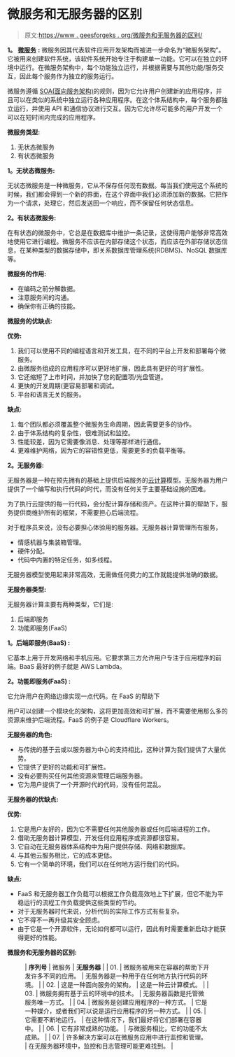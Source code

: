 # 微服务和无服务器的区别

> 原文:[https://www . geesforgeks . org/微服务和无服务器的区别/](https://www.geeksforgeeks.org/difference-between-microservices-and-serverless/)

**1。** [**微服务**](https://www.geeksforgeeks.org/microservices-introduction/) **:**
微服务因其代表软件应用开发架构而被进一步命名为“微服务架构”。它被用来创建软件系统，该软件系统开始专注于构建单一功能。它可以在独立的环境中运行。在微服务架构中，每个功能独立运行，并根据需要与其他功能/服务交互，因此每个服务作为独立的服务运行。

微服务遵循 [SOA(面向服务架构)](https://www.geeksforgeeks.org/service-oriented-architecture/)的规则，因为它允许用户创建新的应用程序，并且可以在类似的系统中独立运行各种应用程序。在这个体系结构中，每个服务都独立运行，并使用 API 和通信协议进行交互。因为它允许尽可能多的用户开发一个可以在短时间内完成的应用程序。

**微服务类型:**

1.  无状态微服务
2.  有状态微服务

**1。无状态微服务:**

无状态微服务是一种微服务，它从不保存任何现有数据。每当我们使用这个系统的时候，我们都会得到一个新的界面，在这个界面中我们必须添加新的数据。它把作为一个请求，处理它，然后发送回一个响应，而不保留任何状态信息。

**2。有状态微服务:**

在有状态的微服务中，它总是在数据库中维护一条记录，这使得用户能够非常高效地使用它进行编程。微服务不应该在内部存储这个状态，而应该在外部存储状态信息，在某种类型的数据存储中，即关系数据库管理系统(RDBMS)、NoSQL 数据库等。

**微服务的作用:**

*   在编码之前分解数据。
*   注意服务间的沟通。
*   确保你有正确的技能。

**微服务的优缺点:**

**优势:**

1.  我们可以使用不同的编程语言和开发工具，在不同的平台上开发和部署每个微服务。
2.  由微服务组成的应用程序可以更好地扩展，因此具有更好的可扩展性。
3.  它还缩短了上市时间，并加快了您的配置项/光盘管道。
4.  更快的开发周期(更容易部署和调试。
5.  平台和语言无关的服务。

**缺点:**

1.  每个团队都必须覆盖整个微服务生命周期，因此需要更多的协作。
2.  由于体系结构的复杂性，很难测试和监控。
3.  性能较差，因为它需要像消息、处理等那样进行通信。
4.  更难维护网络，因为它的容错性更低，需要更多的负载平衡等。

**2。无服务器:**

无服务器是一种在预先拥有的基础上提供后端服务的[云计算](https://www.geeksforgeeks.org/cloud-computing/)模型。无服务器为用户提供了一个编写和执行代码的时代，而没有任何关于主要基础设施的困难。

为了执行云提供的每一行代码，会分配计算存储和资产。在这种计算的帮助下，服务提供商维护所有的框架，不需要担心后端流程。

对于程序员来说，没有必要担心体验用的服务器。无服务器计算管理所有服务，

*   情感机器与集装箱管理。
*   硬件分配。
*   代码中内置的特定任务，如多线程。

无服务器模型使用起来非常高效，无需做任何费力的工作就能提供准确的数据。

**无服务器类型:**

无服务器计算主要有两种类型，它们是:

1.  后端即服务
2.  功能即服务(FaaS)

**1。后端即服务(BaaS) :**

它基本上用于开发网络和手机应用。它要求第三方允许用户专注于应用程序的前端。BaaS 最好的例子就是 AWS Lambda。

**2。功能即服务(FaaS) :**

它允许用户在网络边缘实现一点代码。在 FaaS 的帮助下

用户可以创建一个模块化的架构，这将更加高效和可扩展，而不需要使用那么多的资源来维护后端流程。FaaS 的例子是 Cloudflare Workers。

**无服务器的角色:**

*   与传统的基于云或以服务器为中心的支持相比，这种计算为我们提供了大量优势。
*   它提供了更好的功能和可扩展性。
*   没有必要购买任何其他资源来管理后端服务器。
*   它为用户提供了一个开源时代的代码，没有任何混乱。

**无服务器的优缺点:**

**优势:**

1.  它是用户友好的，因为它不需要任何其他服务器或任何后端进程的工作。
2.  借助无服务器计算模型，开发任何应用程序或资源都很容易。
3.  它自动在无服务器体系结构中为用户提供存储、网络和数据库。
4.  与其他云服务相比，它的成本更低。
5.  它有一个简单的环境，我们可以在任何地方运行我们的代码。

**缺点:**

*   FaaS 和无服务器工作负载可以根据工作负载高效地上下扩展，但它不能为平稳运行的流程工作负载提供这些类型的节约。
*   对于无服务器时代来说，分析代码的实际工作方式有些复杂。
*   它不得不一再升级其安全顾虑。
*   由于它是一个开源软件，无论如何都可以运行，因此有时需要重新启动才能获得更好的性能。

**微服务和无服务器的区别:**

<figure class="table">

| **序列号** | 微服务 | **无服务器** |
| 01. | 微服务被用来在容器的帮助下开发许多不同的应用。 | 无服务器是一种用于在任何地方执行代码的环境。 |
| 02. | 这是一种面向服务的架构。 | 这是一种云计算模式。 |
| 03. | 微服务拥有基于云的环境中的技术。 | 无服务器函数是托管微服务唯一方式。 |
| 04. | 微服务是创建应用程序的一种方式。 | 它是一种媒介，或者我们可以说是运行应用程序的另一种方式。 |
| 05. | 它需要不断地运行。 | 在这种情况下，我们最好将它们部署在容器中。 |
| 06. | 它有非常成熟的功能。 | 与微服务相比，它的功能不太成熟。 |
| 07. | 许多解决方案可以在微服务应用中进行监控和管理。 | 在无服务器环境中，监控和日志管理可能更难找到。 |

</figure>